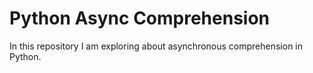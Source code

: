 # Python Async Comprehension

In this repository I am exploring about asynchronous comprehension in Python.
